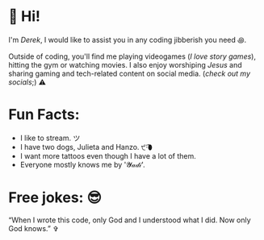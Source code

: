 # 👋 Hi!

I'm *Derek*, I would like to assist you in any coding jibberish you need ꩜.


Outside of coding, you'll find me playing videogames (*I love story games*), hitting the gym or watching movies. I also enjoy worshiping *Jesus* and sharing gaming and tech-related content on social media. (*check out my socials*;) ⚠︎

# Fun Facts:
 - I like to stream. ツ
 - I have two dogs, Julieta and Hanzo. ੯·̀͡⬮
 - I want more tattoos even though I have a lot of them.
 - Everyone mostly knows me by '𝓨𝒶𝒹𝒾'.

# Free jokes: 😎
   “When I wrote this code, only God and I understood what I did. Now only God knows.” ✞



